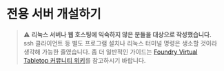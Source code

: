 # 전용 서버 개설하기

> ⚠️ **리눅스 서버나 웹 호스팅에 익숙하지 않은 분들을 대상으로 작성했습니다.**  
> ssh 클라이언트 등 별도 프로그램 설치나 리눅스 터미널 명령은 생소할 것이라 생각해 가능한 줄였습니다.
> 좀 더 일반적인 가이드는 [Foundry Virtual Tabletop 커뮤니티 위키](https://foundry-vtt-community.github.io/wiki/Ubuntu-VM/)를 참고하시기 바랍니다.